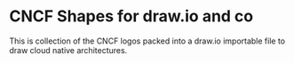# CNCF Shapes for draw.io and co

This is collection of the CNCF logos packed into a draw.io importable file to draw cloud native architectures.

